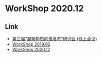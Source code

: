 # WorkShop 2020.12
## Link
- [第三届“凝聚物质的激发态”研讨会 (线上会议)](https://td-dft.github.io/html/excitation.html)
- [WorkShop 2019.02](https://github.com/TDAP-help/WorkShop2019.02)
- [WorkShop 2020.12](https://github.com/TDAP-help/WorkShop2020.12)
